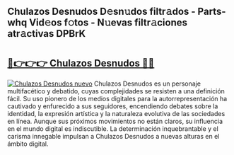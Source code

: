 ## Chulazos Desnudos D𝚎sn𝚞dos filtr𝚊dos - Parts-whq Vid𝚎os f𝚘tos - N𝚞evas filtr𝚊ciones atr𝚊ctivas DPBrK

# <h2><a href="http://mb6z12y.tromn.icu/?c=Chulazos+Desnudos">🔗👉👉👉 Chulazos Desnudos 🔗🔗</a></h2>

[![Chulazos Desnudos nuevo](https://i.imgur.com/pEAQMta.gif)](http://mb6z12y.tromn.icu/?c=Chulazos+Desnudos)
Chulazos Desnudos es un personaje multifacético y debatido, cuyas complejidades se resisten a una definición fácil.  Su uso pionero de los medios digitales para la autorrepresentación ha cautivado y enfurecido a sus seguidores, encendiendo debates sobre la identidad, la expresión artística y la naturaleza evolutiva de las sociedades en línea. Aunque sus próximos movimientos no están claros, su influencia en el mundo digital es indiscutible. La determinación inquebrantable y el carisma innegable impulsan a Chulazos Desnudos a nuevas alturas en el ámbito digital.
